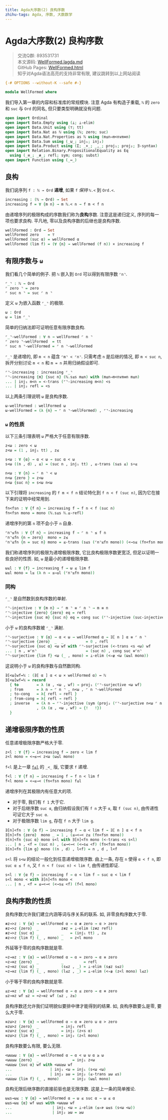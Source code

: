 ```yaml
---
title: Agda大序数(2) 良构序数
zhihu-tags: Agda, 序数, 大数数学
---
```


# Agda大序数(2) 良构序数

> 交流Q群: 893531731  
> 本文源码: [WellFormed.lagda.md](https://github.com/choukh/agda-lvo/blob/main/src/WellFormed.lagda.md)  
> GitHub Pages: [WellFormed.html](https://choukh.github.io/agda-lvo/WellFormed.html)  
> 知乎对Agda语法高亮的支持非常有限, 建议跳转到以上网站阅读  

```agda
{-# OPTIONS --without-K --safe #-}

module WellFormed where
```

我们导入第一章的内容和标准库的常规模块. 注意 Agda 有构造子重载, `ℕ` 的 `zero` 和 `suc` 与 `Ord` 的同名, 但只要类型明确就没有问题.

```agda
open import Ordinal
open import Data.Empty using (⊥; ⊥-elim)
open import Data.Unit using (⊤; tt)
open import Data.Nat as ℕ using (ℕ; zero; suc)
open import Data.Nat.Properties as ℕ using (m≤n⇒m<n∨m≡n)
open import Data.Sum using (_⊎_; inj₁; inj₂)
open import Data.Product using (Σ; _×_; _,_; proj₁; proj₂; ∃-syntax)
open import Relation.Binary.PropositionalEquality as Eq
  using (_≡_; _≢_; refl; sym; cong; subst)
open import Function using (_↔_)
```

## 良构

我们说序列 `f : ℕ → Ord` **递增**, 如果 `f` *保持* `ℕ.<` 到 `Ord.<`.

```agda
increasing : (ℕ → Ord) → Set
increasing f = ∀ {m n} → m ℕ.< n → f m < f n
```

由递增序列的极限构成的序数我们称为**良构**序数. 注意这是递归定义, 序列的每一项也要求良构. 平凡地, 零以及良构序数的后继也是良构序数.

```agda
wellFormed : Ord → Set
wellFormed zero    = ⊤
wellFormed (suc α) = wellFormed α
wellFormed (lim f) = (∀ {n} → wellFormed (f n)) × increasing f
```

## 有限序数与 `ω`

我们看几个简单的例子. 把 `ℕ` 嵌入到 `Ord` 可以得到有限序数 `⌜n⌝`.

```agda
⌜_⌝ : ℕ → Ord
⌜ zero ⌝ = zero
⌜ suc n ⌝ = suc ⌜ n ⌝
```

定义 `ω` 为嵌入函数 `⌜_⌝` 的极限.

```agda
ω : Ord
ω = lim ⌜_⌝
```

简单的归纳法即可证明任意有限序数良构.

```agda
⌜_⌝-wellFormed : ∀ n → wellFormed ⌜ n ⌝
⌜ zero ⌝-wellFormed  = tt
⌜ suc n ⌝-wellFormed = ⌜ n ⌝-wellFormed
```

`⌜_⌝` 是递增的, 即 `m < n` 蕴含 `⌜m⌝ < ⌜n⌝`. 只需考虑 `n` 是后继的情况, 即 `m < suc n`, 拆开分别讨论 `m < n` 和 `m = n` 并用归纳假设即可.

```agda
⌜⌝-increasing : increasing ⌜_⌝
⌜⌝-increasing {m} {suc n} (ℕ.s≤s m≤n) with (m≤n⇒m<n∨m≡n m≤n)
... | inj₁ m<n = <-trans (⌜⌝-increasing m<n) <s
... | inj₂ refl = <s
```

以上两条引理说明 `ω` 是良构序数.

```agda
ω-wellFormed : wellFormed ω
ω-wellFormed = (λ {n} → ⌜ n ⌝-wellFormed) , ⌜⌝-increasing
```

### `ω` 的性质

以下三条引理表明 `ω` 严格大于任意有限序数.

```agda
z<ω : zero < ω
z<ω = (1 , inj₁ tt) , z≤

s<ω : ∀ {α} → α < ω → suc α < ω
s<ω ((n , d) , ≤) = (suc n , inj₁ tt) , ≤-trans (s≤s ≤) s∸≤

n<ω : ∀ {n} → ⌜ n ⌝ < ω
n<ω {zero } = z<ω
n<ω {suc n} = s<ω n<ω
```

以下引理将 `increasing` 的 `f m < f n` 结论特化到 `f n < f (suc n)`, 因为它在接下来的证明中经常用到.

```agda
fn<fsn : ∀ {f n} → increasing f → f n < f (suc n)
fn<fsn mono = mono (ℕ.s≤s ℕ.≤-refl)
```

递增序列的第 `n` 项不会小于 `n` 自身.

```agda
⌜n⌝≤fn : ∀ {f n} → increasing f → ⌜ n ⌝ ≤ f n
⌜n⌝≤fn {n = zero}  mono = z≤
⌜n⌝≤fn {n = suc n} mono = ≤-trans (s≤s (⌜n⌝≤fn mono)) (<→s≤ (fn<fsn mono))
```

我们称递增序列的极限为递增极限序数, 它比良构极限序数更宽泛, 但足以证明一些良好的性质. 如, `ω` 是最小的递增极限序数.

```agda
ω≤l : ∀ {f} → increasing f → ω ≤ lim f
ω≤l mono = l≤ (λ n → ≤→≤l (⌜n⌝≤fn mono))
```

### 同构

`⌜_⌝` 是自然数到良构序数的单射.

```agda
⌜⌝-injective : ∀ {m n} → ⌜ m ⌝ ≡ ⌜ n ⌝ → m ≡ n
⌜⌝-injective {zero} {zero} eq = refl
⌜⌝-injective {suc m} {suc n} eq = cong suc (⌜⌝-injective (suc-injective eq))
```

小于 `ω` 的良构序数被 `⌜_⌝` 满射.

```agda
⌜⌝-surjective : ∀ {α} → α < ω → wellFormed α → ∃[ n ] α ≡ ⌜ n ⌝
⌜⌝-surjective {zero}  _  _          = 0 , refl
⌜⌝-surjective {suc α} <ω wf with ⌜⌝-surjective (<-trans <s <ω) wf
... | n , ≡⌜n⌝                      = (suc n) , cong suc ≡⌜n⌝
⌜⌝-surjective {lim f} <ω (_ , mono) = ⊥-elim (<⇒≱ <ω (ω≤l mono))
```

这说明小于 `ω` 的良构序数与自然数同构.

```agda
∃[<ω]wf↔ℕ : (∃[ α ] α < ω × wellFormed α) ↔ ℕ
∃[<ω]wf↔ℕ = record
  { to        = λ (α , <ω , wf) → proj₁ (⌜⌝-surjective <ω wf)
  ; from      = λ n → ⌜ n ⌝ , n<ω , ⌜ n ⌝-wellFormed
  ; to-cong   = λ{ refl → refl }
  ; from-cong = λ{ refl → refl }
  ; inverse   = (λ n → ⌜⌝-injective (sym (proj₂ (⌜⌝-surjective n<ω ⌜ n ⌝-wellFormed))))
              , (λ (α , <ω , wf) → {!   !})
  }
```

## 递增极限序数的性质

任意递增极限序数严格大于零.

```agda
z<l : ∀ {f} → increasing f → zero < lim f
z<l mono = <→≤→< z<ω (ω≤l mono)
```

`f<l` 是上一章 [`f≤l`](Ordinal.html#7621) 的 `_<_` 版, 它要求 `f` 递增.

```agda
f<l : ∀ {f n} → increasing f → f n < lim f
f<l mono = <→≤→< (fn<fsn mono) f≤l
```

递增序列在其极限内有任意大的项.

- 对于零, 我们有 `f 1` 大于它.
- 对于后继序数 `suc α`, 由归纳假设我们有 `f n` 大于 `α`, 取 `f (suc n)`, 由传递性可证它大于 `suc α`.
- 对于极限序数 `lim g`, 存在 `f n` 大于 `lim g`.

```agda
∃[n]<fn : ∀ {α f} → increasing f → α < lim f → ∃[ n ] α < f n
∃[n]<fn {zero}  mono _ = 1 , (≤→<→< z≤ (fn<fsn mono))
∃[n]<fn {suc α} mono s<l with ∃[n]<fn mono (<-trans <s s<l)
... | n , <f = (suc n) , (≤→<→< (<→s≤ <f) (fn<fsn mono))
∃[n]<fn {lim g} mono ((n , d) , l<f) = n , d , l<f
```

`s<l` 将 `s<ω` 的结论一般化到任意递增极限序数. 由上一条, 存在 `n` 使得 `α < f n`, 即 `suc α ≤ f n`, 又 `f n < f (suc n) < lim f`, 由传递性即证.

```agda
s<l : ∀ {α f} → increasing f → α < lim f → suc α < lim f
s<l mono < with ∃[n]<fn mono <
... | n , <f = ≤→<→< (<→s≤ <f) (f<l mono)
```

## 良构序数的性质

良构序数允许我们建立内涵等词与序关系的联系. 如, 非零良构序数大于零.

```agda
≢z→>z : ∀ {α} → wellFormed α → α ≢ zero → α > zero
≢z→>z {zero}  _          z≢z = ⊥-elim (z≢z refl)
≢z→>z {suc α} _          _   = (inj₁ tt) , z≤
≢z→>z {lim f} (_ , mono) _   = z<l mono
```

外延等于零的良构序数就是零.

```agda
≈z→≡z : ∀ {α} → wellFormed α → α ≈ zero → α ≡ zero
≈z→≡z {zero}  _          _         = refl
≈z→≡z {suc α} _          (s≤z , _) = ⊥-elim (s≰z s≤z)
≈z→≡z {lim f} (_ , mono) (l≤z , _) = ⊥-elim (<⇒≱ (z<l mono) l≤z)
```

小于等于零的良构序数就是零.

```agda
≤z→≡z : ∀ {α} → wellFormed α → α ≤ zero → α ≡ zero
≤z→≡z wf ≤z = ≈z→≡z wf (≤z , z≤)
```

良构序数还允许我们证明貌似要排中律才能得到的结果. 如, 良构序数要么是零, 要么大于零.

```agda
≡z⊎>z : ∀ {α} → wellFormed α → α ≡ zero ⊎ α > zero
≡z⊎>z {zero}  _          = inj₁ refl
≡z⊎>z {suc α} _          = inj₂ (z<s α)
≡z⊎>z {lim f} (_ , mono) = inj₂ (z<l mono)
```

良构序数要么有限, 要么无限.

```agda
<ω⊎≥ω : ∀ {α} → wellFormed α → α < ω ⊎ α ≥ ω
<ω⊎≥ω {zero}  _               = inj₁ z<ω
<ω⊎≥ω {suc α} wf with <ω⊎≥ω wf
...                 | inj₁ <ω = inj₁ (s<ω <ω)
...                 | inj₂ ≥ω = inj₂ (≤-trans ≥ω ≤s)
<ω⊎≥ω {lim f} (_ , mono)      = inj₂ (ω≤l mono)
```

良构无限后继序数的直接前驱也是无限序数. 这是上一条的简单推论.

```agda
ω≤s→ω≤ : ∀ {α} → wellFormed α → ω ≤ suc α → ω ≤ α
ω≤s→ω≤ {α} wf ω≤s with <ω⊎≥ω wf
...                  | inj₁ <ω = ⊥-elim (≤⇒≯ ω≤s (s<ω <ω))
...                  | inj₂ ≥ω = ≥ω
```
    